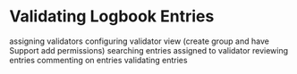 # Validating Logbook Entries

assigning validators
configuring validator view (create group and have Support add permissions)
searching entries assigned to validator
reviewing entries
commenting on entries
validating entries
